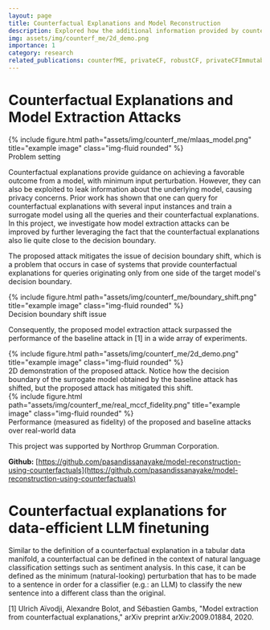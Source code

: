 ```yaml
---
layout: page
title: Counterfactual Explanations and Model Reconstruction
description: Explored how the additional information provided by counterfactual explanations can be exploited for reconstructing a surrogate model. The work was later extended to multiple directions including retrieving counterfactual explanations in private and data-efficient LLM fine-tuning using counterfactual explanations.
img: assets/img/counterf_me/2d_demo.png
importance: 1
category: research
related_publications: counterfME, privateCF, robustCF, privateCFImmutable, cfDistill
---
```


<h1>Counterfactual Explanations and Model Extraction Attacks</h1>

<div class="row">
    <div class="col-sm-8 mx-auto d-block mt-3 mt-md-0">
        {% include figure.html path="assets/img/counterf_me/mlaas_model.png" title="example image" class="img-fluid rounded" %}
    </div>
</div>
<div class="caption">
    Problem setting
</div>

Counterfactual explanations provide guidance on achieving a favorable outcome from a model, with minimum input perturbation. However, they can also be exploited to leak information about the underlying model, causing privacy concerns. Prior work has shown that one can query for counterfactual explanations with several input instances and train a surrogate model using all the queries and their counterfactual explanations. In this project, we investigate how model extraction attacks can be improved by further leveraging the fact that the counterfactual explanations also lie quite close to the decision boundary.

The proposed attack mitigates the issue of decision boundary shift, which is a problem that occurs in case of systems that provide counterfactual explanations for queries originating only from one side of the target model's decision boundary.
<div class="row">
    <div class="col-sm-8 mx-auto d-block mt-3 mt-md-0">
        {% include figure.html path="assets/img/counterf_me/boundary_shift.png" title="example image" class="img-fluid rounded" %}
    </div>
</div>
<div class="caption">
    Decision boundary shift issue
</div>

Consequently, the proposed model extraction attack surpassed the performance of the baseline attack in [1] in a wide array of experiments.
<div class="row">
    <div class="col-sm mx-auto d-block mt-3 mt-md-0">
        {% include figure.html path="assets/img/counterf_me/2d_demo.png" title="example image" class="img-fluid rounded" %}
    </div>
</div>
<div class="caption">
    2D demonstration of the proposed attack. Notice how the decision boundary of the surrogate model obtained by the baseline attack has shifted, but the proposed attack has mitigated this shift.
</div>

<div class="row">
    <div class="col-sm mx-auto d-block mt-3 mt-md-0">
        {% include figure.html path="assets/img/counterf_me/real_mccf_fidelity.png" title="example image" class="img-fluid rounded" %}
    </div>
</div>
<div class="caption">
    Performance (measured as fidelity) of the proposed and baseline attacks over real-world data
</div>

This project was supported by Northrop Grumman Corporation.

<b>Github:</b> [https://github.com/pasandissanayake/model-reconstruction-using-counterfactuals](https://github.com/pasandissanayake/model-reconstruction-using-counterfactuals)


<h1>Counterfactual explanations for data-efficient LLM finetuning</h1>
Similar to the definition of a counterfactual explanation in a tabular data manifold, a counterfactual can be defined in the context of natural language classification settings such as sentiment analysis. In this case, it can be defined as the minimum (natural-looking) perturbation that has to be made to a sentence in order for a classifier (e.g.: an LLM) to classify the new sentence into a different class than the original. 

[1] Ulrich Aïvodji, Alexandre Bolot, and Sébastien Gambs, "Model extraction from counterfactual explanations," arXiv preprint arXiv:2009.01884, 2020.
